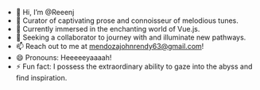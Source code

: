 - 👋 Hi, I’m @Reeenj
- 👀 Curator of captivating prose and connoisseur of melodious tunes.
- 🌱 Currently immersed in the enchanting world of Vue.js.
- 💞️ Seeking a collaborator to journey with and illuminate new pathways.
- 📫 Reach out to me at mendozajohnrendy63@gmail.com!
- 😄 Pronouns: Heeeeeyaaaah!
- ⚡ Fun fact: I possess the extraordinary ability to gaze into the abyss and find inspiration.

<!---
Reeenj/Reeenj is a ✨ special ✨ repository because its `README.md` (this file) appears on your GitHub profile.
You can click the Preview link to take a look at your changes.
--->
